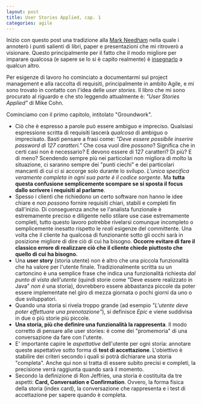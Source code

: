 ```yaml
---
layout: post
title: User Stories Applied, cap. 1
categories: agile
---
```


Inizio con questo post una tradizione alla [Mark Needham](http://www.markhneedham.com/blog/tag/book-club/) nella quale i annoterò i punti salienti di libri, paper e presentazioni che mi ritroverò a visionare. Questo principalmente per il fatto che il modo migliore per imparare qualcosa (e sapere se lo si è capito realmente) è [insegnarlo](http://www.markhneedham.com/blog/2009/04/21/learning-through-teaching/) a qualcun altro.

Per esigenze di lavoro ho cominciato a documentarmi sul project management e alla raccolta di requisiti, principalmente in ambito Agile, e mi sono trovato in contatto con l'idea delle *user stories*. Il libro che mi sono procurato al riguardo e che sto leggendo attualmente è: *"User Stories Applied"* di Mike Cohn.

Cominciamo con il primo capitolo, intitolato "Groundwork".

 - Ciò che è espresso a parole può essere ambiguo e impreciso. Qualsiasi espressione scritta di requisiti lascerà *qualcosa* di ambiguo o imprecisato. Basti pensare a frasi come: *"Deve essere possibile inserire password di 127 caratteri."* Che cosa vuol dire *possono*? Significa che in certi casi non è necessario? E devono essere di 127 caratteri? Di più? E di meno? Scendendo sempre più nei particolari non migliora di molto la situazione, ci saranno sempre dei "punti ciechi" e dei particolari mancanti di cui ci si accorge solo durante lo svilupo. *L'unica specifica veramente completa in ogni sua parte è il codice sorgente*. Ma **tutta questa confusione semplicemente scompare se si sposta il focus dallo scrivere i requisiti al parlarne**.
 - Spesso i clienti che richiedono un certo software non hanno le idee chiare e *non possono* fornire requisiti chiari, stabili e completi fin dall'inizio. Di conseguenza anche se l'analista funzionale è estremamente preciso e diligente nello stilare use case estremamente completi, tutto questo lavoro potrebbe rivelarsi comunque incompleto o semplicemente inesatto rispetto le *reali* esigenze del committente. Una volta che il cliente ha qualcosa di funzionante sotto gli occhi sarà in posizione migliore di dire ciò di cui ha bisogno. **Occorre evitare di fare il classico errore di realizzare ciò che il cliente chiede piuttosto che quello di cui ha bisogno.**
 - Una **user story** (storia utente) non è altro che una piccola funzionalità che ha valore per l'utente finale. Tradizionalmente scritta su un cartoncino è una semplice frase che indica una funzionalità richiesta *dal punto di vista dell'utente* (quindi storie come "Deve essere realizzato in Java" *non è* una storia), dovrebbero essere abbastanza piccole da poter essere implementate nel giro di mezza giornata o pochi giorni da uno o due sviluppatori.
 - Quando una storia si rivela troppo grande (ad esempio *"L'utente deve poter effettuare una prenotazione"*), si definisce *Epic* e viene suddivisa in due o più storie più piccole.
 - **Una storia, più che definire una funzionalità la rappresenta**. Il modo corretto di pensare alle user stories: è come dei "promemoria" di una conversazione da fare con l'utente.
 - E' importante capire le *aspettative* dell'utente per ogni storia: annotare queste aspettative sotto forma di **test di accettazione**. L'obiettivo è stabilire dei criteri secondo i quali si potrà dichiarare una storia "completa". Anche qui non si tratta di essere subito precisi e completi, la precisione verrà raggiunta quando sarà il momento.
 - Secondo la definizione di Ron Jeffries, una storia è costituita da tre aspetti: **Card, Conversation e Confirmation**. Ovvero, la forma fisica della storia (index card), la conversazione che rappresenta e i test di accettazione per sapere quando è completa.
